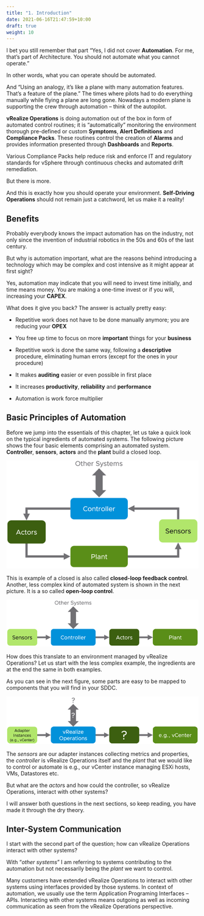 ```yaml
---
title: "1. Introduction"
date: 2021-06-16T21:47:59+10:00
draft: true
weight: 10
---
```


I bet you still remember that part “Yes, I did not cover **Automation**. For me, that’s part of Architecture. You should not automate what you cannot operate.”

In other words, what you can operate should be automated.

And “Using an analogy, it’s like a plane with many automation features. That’s a feature of the plane.” The times where pilots had to do everything manually while flying a plane are long gone. Nowadays a modern plane is supporting the crew through automation – think of the autopilot.

**vRealize Operations** is doing automation out of the box in form of automated control routines; it is “automatically” monitoring the environment thorough pre-defined or custom **Symptoms**, **Alert Definitions** and **Compliance Packs**. These routines control the creation of **Alarms** and provides information presented through **Dashboards** and **Reports**.

Various Compliance Packs help reduce risk and enforce IT and regulatory standards for vSphere through continuous checks and automated drift remediation.

But there is more.

And this is exactly how you should operate your environment. **Self-Driving Operations** should not remain just a catchword, let us make it a reality!

## Benefits

Probably everybody knows the impact automation has on the industry, not only since the invention of industrial robotics in the 50s and 60s of the last century.

But why is automation important, what are the reasons behind introducing a technology which may be complex and cost intensive as it might appear at first sight?

Yes, automation may indicate that you will need to invest time initially, and time means money. You are making a one-time invest or if you will, increasing your **CAPEX**.

What does it give you back? The answer is actually pretty easy:

-   Repetitive work does not have to be done manually anymore; you are reducing your **OPEX**

-   You free up time to focus on more **important** things for your **business**

-   Repetitive work is done the same way, following a **descriptive** procedure, eliminating human errors (except for the ones in your procedure)

-   It makes **auditing** easier or even possible in first place

-   It increases **productivity**, **reliability** and **performance**

-   Automation is work force multiplier

## Basic Principles of Automation

Before we jump into the essentials of this chapter, let us take a quick look on the typical ingredients of automated systems. The following picture shows the four basic elements comprising an automated system. **Controller**, **sensors**, **actors** and the **plant** build a closed loop.

![](4.6.1-fig-1.png "Components of an automated system")

This is example of a closed is also called **closed-loop feedback control**. Another, less complex kind of automated system is shown in the next picture. It is a so called **open-loop control**.

![](4.6.1-fig-2.png "Open-loop control system")

How does this translate to an environment managed by vRealize Operations? Let us start with the less complex example, the ingredients are at the end the same in both examples.

As you can see in the next figure, some parts are easy to be mapped to components that you will find in your SDDC.

![](4.6.1-fig-3.png "vRealize Operations in an open-loop control system")

The *sensors* are our adapter instances collecting metrics and properties, the *controller* is vRealize Operations itself and the *plant* that we would like to control or automate is e.g., our vCenter instance managing ESXi hosts, VMs, Datastores etc.

But what are the *actor*s and how could the controller, so vRealize Operations, interact with other systems?

I will answer both questions in the next sections, so keep reading, you have made it through the dry theory.

## Inter-System Communication

I start with the second part of the question; how can vRealize Operations interact with other systems?

With “*other systems*” I am referring to systems contributing to the automation but not necessarily being the *plant* we want to control.

Many customers have extended vRealize Operations to interact with other systems using interfaces provided by those systems. In context of automation, we usually use the term Application Programing Interfaces – APIs. Interacting with other systems means outgoing as well as incoming communication as seen from the vRealize Operations perspective.